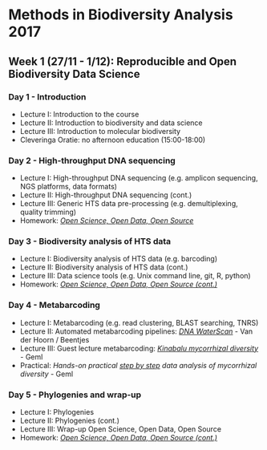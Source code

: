 Methods in Biodiversity Analysis 2017
=====================================

Week 1 (27/11 - 1/12): Reproducible and Open Biodiversity Data Science
----------------------------------------------------------------------

### Day 1 - Introduction

- Lecture I: Introduction to the course
- Lecture II: Introduction to biodiversity and data science
- Lecture III: Introduction to molecular biodiversity
- Cleveringa Oratie: no afternoon education (15:00-18:00)

### Day 2 - High-throughput DNA sequencing

- Lecture I: High-throughput DNA sequencing (e.g. amplicon sequencing, NGS platforms, data formats)
- Lecture II: High-throughput DNA sequencing (cont.)
- Lecture III: Generic HTS data pre-processing (e.g. demultiplexing, quality trimming)
- Homework: _[Open Science, Open Data, Open Source](https://pfern.github.io/OSODOS/gitbook/)_

### Day 3 - Biodiversity analysis of HTS data

- Lecture I: Biodiversity analysis of HTS data (e.g. barcoding)
- Lecture II: Biodiversity analysis of HTS data (cont.)
- Lecture III: Data science tools (e.g. Unix command line, git, R, python)
- Homework: _[Open Science, Open Data, Open Source (cont.)](https://pfern.github.io/OSODOS/gitbook/)_

### Day 4 - Metabarcoding

- Lecture I: Metabarcoding (e.g. read clustering, BLAST searching, TNRS)
- Lecture II: Automated metabarcoding pipelines: _[DNA WaterScan](http://gieskesstrijbisfonds.nl/projecten/dna-bibliotheek-waterdiertjes/)_ - Van der Hoorn / Beentjes
- Lecture III: Guest lecture metabarcoding: _[Kinabalu mycorrhizal diversity](http://doi.org/10.1111/nph.14566)_ - Geml
- Practical: _Hands-on practical [step by step](Metabarcoding.md) data analysis of mycorrhizal diversity_ - Geml

### Day 5 - Phylogenies and wrap-up

- Lecture I: Phylogenies
- Lecture II: Phylogenies (cont.)
- Lecture III: Wrap-up Open Science, Open Data, Open Source
- Homework: _[Open Science, Open Data, Open Source (cont.)](https://pfern.github.io/OSODOS/gitbook/)_
